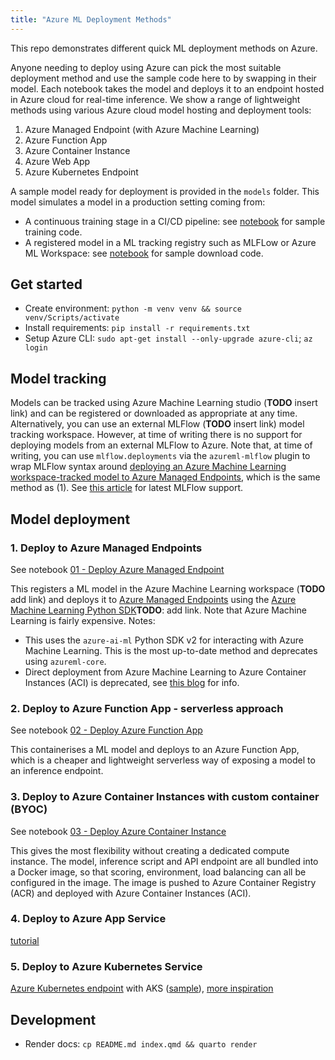 ```yaml
---
title: "Azure ML Deployment Methods"
---
```


This repo demonstrates different quick ML deployment methods on Azure.

Anyone needing to deploy using Azure can pick the most suitable deployment method and use the sample code here to by swapping in their model. Each notebook takes the model and deploys it to an endpoint hosted in Azure cloud for real-time inference. We show a range of lightweight methods using various Azure cloud model hosting and deployment tools:

1. Azure Managed Endpoint (with Azure Machine Learning)
2. Azure Function App
3. Azure Container Instance
4. Azure Web App
5. Azure Kubernetes Endpoint

A sample model ready for deployment is provided in the `models` folder. This model simulates a model in a production setting coming from:

- A continuous training stage in a CI/CD pipeline: see [notebook](models/sample_train_diabetes_model.ipynb) for sample training code.
- A registered model in a ML tracking registry such as MLFLow or Azure ML Workspace: see [notebook](models/sample_download_mlflow_model.ipynb) for sample download code.

## Get started

- Create environment: `python -m venv venv && source venv/Scripts/activate`
- Install requirements: `pip install -r requirements.txt`
- Setup Azure CLI: `sudo apt-get install --only-upgrade azure-cli`; `az login`

## Model tracking

Models can be tracked using Azure Machine Learning studio (**TODO** insert link) and can be registered or downloaded as appropriate at any time. Alternatively, you can use an external MLFlow (**TODO** insert link) model tracking workspace. However, at time of writing there is no support for deploying models from an external MLFlow to Azure. Note that, at time of writing, you can use `mlflow.deployments` via the `azureml-mlflow` plugin to wrap MLFlow syntax around [deploying an Azure Machine Learning workspace-tracked model to Azure Managed Endpoints](https://learn.microsoft.com/en-us/azure/machine-learning/how-to-deploy-mlflow-models?tabs=fromjob%2Cmir%2Ccli), which is the same method as (1). See [this article](https://www.mlflow.org/docs/latest/plugins.html#deployment-plugins) for latest MLFlow support.

## Model deployment

### 1. Deploy to Azure Managed Endpoints

See notebook [01 - Deploy Azure Managed Endpoint](notebooks/01%20-%20Deploy%20Azure%20Managed%20Endpoint.ipynb)

This registers a ML model in the Azure Machine Learning workspace (**TODO** add link) and deploys it to [Azure Managed Endpoints](https://learn.microsoft.com/en-us/azure/machine-learning/concept-endpoints#managed-online-endpoints-vs-kubernetes-online-endpoints) using the [Azure Machine Learning Python SDK]()**TODO**: add link. Note that Azure Machine Learning is fairly expensive. Notes: 

- This uses the `azure-ai-ml` Python SDK v2 for interacting with Azure Machine Learning. This is the most up-to-date method and deprecates using `azureml-core`.
- Direct deployment from Azure Machine Learning to Azure Container Instances (ACI) is deprecated, see [this blog](https://techcommunity.microsoft.com/t5/ai-machine-learning-blog/transitioning-legacy-aci-inference-web-services-to-managed/ba-p/3628940) for info.


### 2. Deploy to Azure Function App - serverless approach

See notebook [02 - Deploy Azure Function App](notebooks/02%20-%20Deploy%20Azure%20Function%20App.ipynb)

This containerises a ML model and deploys to an Azure Function App, which is a cheaper and lightweight serverless way of exposing a model to an inference endpoint.

### 3. Deploy to Azure Container Instances with custom container (BYOC)

See notebook [03 - Deploy Azure Container Instance](notebooks/03%20-%20Deploy%20Azure%20Container%20Instance.ipynb)

This gives the most flexibility without creating a dedicated compute instance. The model, inference script and API endpoint are all bundled into a Docker image, so that scoring, environment, load balancing can all be configured in the image. The image is pushed to Azure Container Registry (ACR) and deployed with Azure Container Instances (ACI).

### 4. Deploy to Azure App Service

[tutorial](https://joonasaijala.com/2021/05/31/how-to-easily-deploying-azure-machine-learning-models-to-azure-app-service/)

### 5. Deploy to Azure Kubernetes Service

[Azure Kubernetes endpoint](https://learn.microsoft.com/en-us/azure/machine-learning/how-to-attach-kubernetes-anywhere) with AKS ([sample](https://github.com/Azure/azureml-examples/blob/main/sdk/python/endpoints/online/kubernetes/kubernetes-online-endpoints-simple-deployment.ipynb)), [more inspiration](https://learn.microsoft.com/en-us/azure/architecture/reference-architectures/ai/real-time-scoring-machine-learning-models?source=recommendations) 

## Development

- Render docs: `cp README.md index.qmd && quarto render`